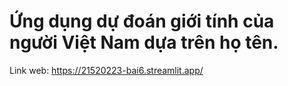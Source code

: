 # Ứng dụng dự đoán giới tính của người Việt Nam dựa trên họ tên.
Link web: https://21520223-bai6.streamlit.app/
